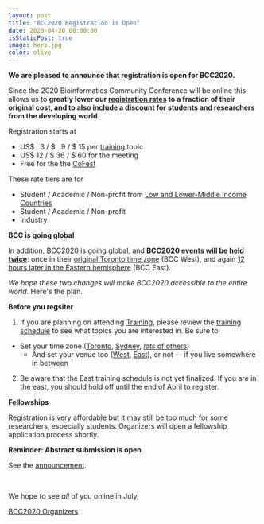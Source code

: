 ```yaml
---
layout: post
title: "BCC2020 Registration is Open"
date: 2020-04-20 00:00:00
isStaticPost: true
image: hero.jpg
color: olive
---
```


**We are pleased to announce that registration is open for BCC2020.**  

Since the 2020 Bioinformatics Community Conference will be online this allows us to **greatly lower our [registration rates](../Registration/) to a fraction of their original cost, and to also include a discount for students and researchers from the developing world.**

Registration starts at

* US$  &nbsp;&nbsp;3 / $  &nbsp;&nbsp;9 / $ 15 per [training](/training/) topic
* US$ 12 / $ 36 / $ 60 for the meeting
* Free for the the [CoFest](/cofest/)

These rate tiers are for

* Student / Academic / Non-profit from [Low and Lower-Middle Income Countries](https://bit.ly/bcc2020wb)
* Student / Academic / Non-profit
* Industry

**BCC is going global**

In addition, BCC2020 is going global, and [**BCC2020 events will be held twice**](/blog/going-global): once in their [original Toronto time zone](https://bcc2020.sched.com/venue/West) (BCC West), and again [12 hours later in the Eastern hemisphere](https://bcc2020.sched.com/venue/East) (BCC East).

*We hope these two changes will make BCC2020 accessible to the entire world.*  Here's the plan.

**Before you regsiter**

1. If you are planning on attending [Training](/training/), please review the [training schedule](https://bcc2020.sched.com/) to see what topics you are interested in.  Be sure to 
  * Set your time zone ([Toronto](https://bcc2020.sched.com/?timezone=America/Toronto), [Sydney](https://bcc2020.sched.com/?timezone=Australia/Sydney), [*lots* of others](https://bcc2020.sched.com/))
    * And set your venue too ([West](https://bcc2020.sched.com/venue/West), [East](https://bcc2020.sched.com/venue/East)), or not &mdash; if you live somewhere in between
2. Be aware that the East training schedule is not yet finalized.  If you are in the east, you should hold off until the end of April to register.


**Fellowships**

Registration is very affordable but it may still be too much for some researchers, especially students.  Organizers will open a fellowship application process shortly.

**Reminder: Abstract submission is open**

See the [announcement](/submit/).

<br />

We hope to see *all* of you online in July,

[BCC2020 Organizers](https://bcc2020.github.io/about/#team)
